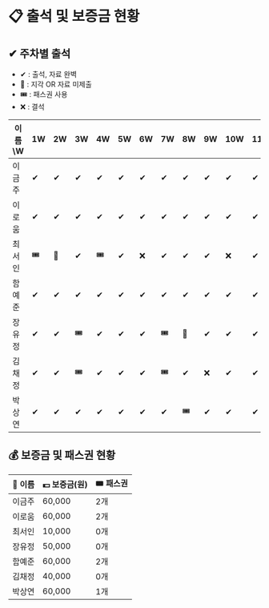 # 📋 출석 및 보증금 현황

## ✔ 주차별 출석
- ✔ : 출석, 자료 완벽
- 🔺 : 지각 OR 자료 미제출
- 🎟️ : 패스권 사용
- ❌ : 결석

| 이름\W   | 1W | 2W | 3W | 4W | 5W | 6W | 7W | 8W | 9W | 10W | 11W | 12W |
|----------|----|----|----|----|----|----|----|----|----|-----|-----|-----|
| 이금주   |  ✔  |  ✔  |  ✔   | ✔   |  ✔  | ✔   |  ✔   |  ✔  |  ✔  |  ✔     |  ✔    |     | 
| 이로움   | ✔   |  ✔  |   ✔  |  ✔  |  ✔  | ✔   |  ✔   |  ✔  | ✔   |  ✔     |   ✔   |     |
| 최서인   | 🎟️   | 🔺  |  ✔   |  🎟️    |  ✔  | ❌   |   ✔ |   ✔ |  ✔  |    ❌  |  ✔    |     |   
| 함예준   |  ✔  | ✔   |   ✔  | ✔   |  ✔  | ✔   |   ✔  |  ✔  |  ✔  |  ✔     |   ✔   |     |  
| 장유정   |  ✔  | ✔   |  🎟️  | ✔   |  ✔  | ✔   | 🎟️   | 🔺   |  ✔  |   ✔    |  ✔    |     |   
| 김채정   | ✔   | ✔   |  🎟️  | ✔   |  ✔  |  ✔  | 🎟️   | ✔   |  ❌  |  ✔     |  ✔    |     |    
| 박상연   |  ✔  | ✔   |   ✔  |  ✔  |  ✔  | ✔   |  ✔   |   🎟️ | ✔   |   ✔    |  ✔    |     |  


## 💰 보증금 및 패스권 현황
| 👤 이름   | 💵 보증금(원) | 🎟 패스권  |
|----------|--------------|----------|
| 이금주   | 60,000       | 2개      |
| 이로움   | 60,000       | 2개      |
| 최서인   | 10,000       | 0개      |
| 장유정   | 50,000       | 0개      |
| 함예준   | 60,000       | 2개      |
| 김채정   | 40,000       | 0개      |
| 박상연   | 60,000       | 1개      |
